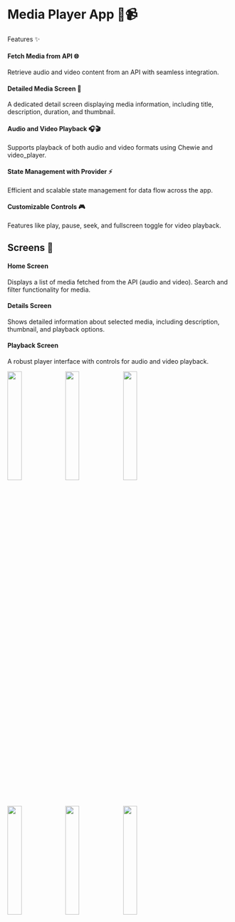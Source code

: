 # Media Player App 🎵📹

Features ✨

#### Fetch Media from API 🌐
Retrieve audio and video content from an API with seamless integration.

#### Detailed Media Screen 📄
A dedicated detail screen displaying media information, including title, description, duration, and thumbnail.

#### Audio and Video Playback 🎧🎬
Supports playback of both audio and video formats using Chewie and video_player.

#### State Management with Provider ⚡
Efficient and scalable state management for data flow across the app.

#### Customizable Controls 🎮
Features like play, pause, seek, and fullscreen toggle for video playback.

## Screens 📱
#### Home Screen

Displays a list of media fetched from the API (audio and video).
Search and filter functionality for media.
#### Details Screen

Shows detailed information about selected media, including description, thumbnail, and playback options.
#### Playback Screen

A robust player interface with controls for audio and video playback.


<p>
  <img src = "https://github.com/user-attachments/assets/2639943c-88ea-40ee-8978-4a8965a48081" height=25% width=25%>
  <img src = "https://github.com/user-attachments/assets/67f3264a-d9c4-47fc-8f62-7b3c26e02b63" height=25% width=25%>
  <img src = "https://github.com/user-attachments/assets/053a9b07-9582-43a2-9f29-c376257c5d4d" height=25% width=25%>
  <img src = "https://github.com/user-attachments/assets/0ddc6366-dffb-4110-9622-76bd1fa31e18" height=25% width=25%>
  <img src = "https://github.com/user-attachments/assets/6394cfc6-9cd6-469a-bb88-4259700fc342" height=25% width=25%>
  <img src = "https://github.com/user-attachments/assets/ae63fc02-8047-4ef7-998b-3fae3aea8183" height=25% width=25%>
</p>

